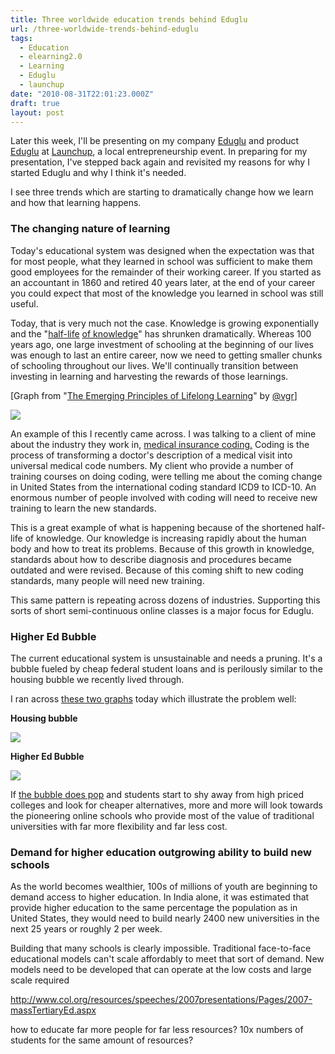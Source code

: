 ```yaml
---
title: Three worldwide education trends behind Eduglu
url: /three-worldwide-trends-behind-eduglu
tags:
  - Education
  - elearning2.0
  - Learning
  - Eduglu
  - launchup
date: "2010-08-31T22:01:23.000Z"
draft: true
layout: post
---
```


Later this week, I'll be presenting on my company [Eduglu][0] and product [Eduglu][1] at [Launchup][2], a local entrepreneurship event. In preparing for my presentation, I've stepped back again and revisited my reasons for why I started Eduglu and why I think it's needed.  

  

I see three trends which are starting to dramatically change how we learn and how that learning happens.  

  


### The changing nature of learning  

Today's educational system was designed when the expectation was that for most people, what they learned in school was sufficient to make them good employees for the remainder of their working career. If you started as an accountant in 1860 and retired 40 years later, at the end of your career you could expect that most of the knowledge you learned in school was still useful.  

  

Today, that is very much not the case. Knowledge is growing exponentially and the "[half-life][3] [of knowledge][4]" has shrunken dramatically. Whereas 100 years ago, one large investment of schooling at the beginning of our lives was enough to last an entire career, now we need to getting smaller chunks of schooling throughout our lives. We'll continually transition between investing in learning and harvesting the rewards of those learnings.   

  

\[Graph from "[The Emerging Principles of Lifelong Learning][5]" by [@vgr][6]\]  

![](http://kyle.mathews2000.com/files/lifelongLearning.png)  

  

An example of this I recently came across. I was talking to a client of mine about the industry they work in, [medical insurance coding.][7] Coding is the process of transforming a doctor's description of a medical visit into universal medical code numbers. My client who provide a number of training courses on doing coding, were telling me about the coming change in United States from the international coding standard ICD9 to ICD-10\. An enormous number of people involved with coding will need to receive new training to learn the new standards.  

  

This is a great example of what is happening because of the shortened half-life of knowledge. Our knowledge is increasing rapidly about the human body and how to treat its problems. Because of this growth in knowledge, standards about how to describe diagnosis and procedures became outdated and were revised. Because of this coming shift to new coding standards, many people will need new training.  

  

This same pattern is repeating across dozens of industries. Supporting this sorts of short semi-continuous online classes is a major focus for Eduglu.   

  


### Higher Ed Bubble  

The current educational system is unsustainable and needs a pruning. It's a bubble fueled by cheap federal student loans and is perilously similar to the housing bubble we recently lived through.   

  

I ran across [these two graphs][8] today which illustrate the problem well:  

  

**Housing bubble**  

![](http://kyle.mathews2000.com/files/housing-bubble.jpg)  

  

**Higher Ed Bubble**  

![](http://kyle.mathews2000.com/files/highered-bubble.jpg)  

  

If [the bubble does pop][9] and students start to shy away from high priced colleges and look for cheaper alternatives, more and more will look towards the pioneering online schools who provide most of the value of traditional universities with far more flexibility and far less cost.  

  


### Demand for higher education outgrowing ability to build new schools  

As the world becomes wealthier, 100s of millions of youth are beginning to demand access to higher education. In India alone, it was estimated that provide higher education to the same percentage the population as in United States, they would need to build nearly 2400 new universities in the next 25 years or roughly 2 per week.   

  

Building that many schools is clearly impossible. Traditional face-to-face educational models can't scale affordably to meet that sort of demand. New models need to be developed that can operate at the low costs and large scale required  

  

http://www.col.org/resources/speeches/2007presentations/Pages/2007-massTertiaryEd.aspx  

how to educate far more people for far less resources? 10x numbers of students for the same amount of resources?

[0]: http://eduglu.com
[1]: http://eduglu.com/download-eduglu
[2]: http://www.launchup.org/2010/08/31/eduglu-qa/
[3]: http://en.wikipedia.org/wiki/Half-life_of_knowledge
[4]: http://www.elearnspace.org/Articles/connectivism.htm
[5]: http://blog.trailmeme.com/2010/06/the-emerging-principles-of-lifelong-learning/
[6]: http://twitter.com/vgr
[7]: http://en.wikipedia.org/wiki/Medical_classification
[8]: http://mjperry.blogspot.com/2010/06/higher-education-bubble-its-about-to.html#
[9]: http://www.washingtonexaminer.com/opinion/columns/Sunday_Reflections/Higher-education_s-bubble-is-about-to-burst-95639354.html